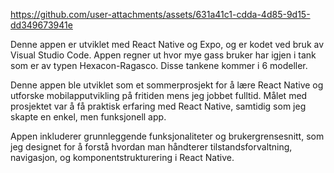 
https://github.com/user-attachments/assets/631a41c1-cdda-4d85-9d15-dd349673941e

Denne appen er utviklet med React Native og Expo, og er kodet ved bruk av Visual Studio Code.
Appen regner ut hvor mye gass bruker har igjen i tank som er av typen Hexacon-Ragasco. Disse tankene kommer i 6 modeller.  

Denne appen ble utviklet som et sommerprosjekt for å lære React Native og utforske mobilapputvikling 
på fritiden mens jeg jobbet fulltid. Målet med prosjektet var å få praktisk erfaring med React Native, samtidig som
jeg skapte en enkel, men funksjonell app. 

Appen inkluderer grunnleggende funksjonaliteter og brukergrensesnitt, som jeg designet for å forstå hvordan
man håndterer tilstandsforvaltning, navigasjon, og komponentstrukturering i React Native. 
